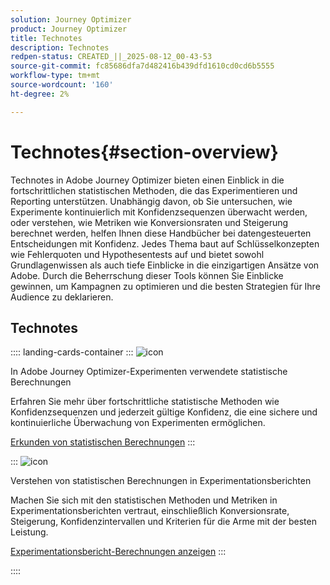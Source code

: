 ```yaml
---
solution: Journey Optimizer
product: Journey Optimizer
title: Technotes
description: Technotes
redpen-status: CREATED_||_2025-08-12_00-43-53
source-git-commit: fc85686dfa7d482416b439dfd1610cd0cd6b5555
workflow-type: tm+mt
source-wordcount: '160'
ht-degree: 2%

---
```



# Technotes{#section-overview}

Technotes in Adobe Journey Optimizer bieten einen Einblick in die fortschrittlichen statistischen Methoden, die das Experimentieren und Reporting unterstützen. Unabhängig davon, ob Sie untersuchen, wie Experimente kontinuierlich mit Konfidenzsequenzen überwacht werden, oder verstehen, wie Metriken wie Konversionsraten und Steigerung berechnet werden, helfen Ihnen diese Handbücher bei datengesteuerten Entscheidungen mit Konfidenz. Jedes Thema baut auf Schlüsselkonzepten wie Fehlerquoten und Hypothesentests auf und bietet sowohl Grundlagenwissen als auch tiefe Einblicke in die einzigartigen Ansätze von Adobe. Durch die Beherrschung dieser Tools können Sie Einblicke gewinnen, um Kampagnen zu optimieren und die besten Strategien für Ihre Audience zu deklarieren.

## Technotes

:::: landing-cards-container
:::
![icon](https://cdn.experienceleague.adobe.com/icons/book.svg?lang=de)

In Adobe Journey Optimizer-Experimenten verwendete statistische Berechnungen

Erfahren Sie mehr über fortschrittliche statistische Methoden wie Konfidenzsequenzen und jederzeit gültige Konfidenz, die eine sichere und kontinuierliche Überwachung von Experimenten ermöglichen.

[Erkunden von statistischen Berechnungen](../using/content-management/experiment-calculations.md)
:::

:::
![icon](https://cdn.experienceleague.adobe.com/icons/chart-line.svg?lang=de)

Verstehen von statistischen Berechnungen in Experimentationsberichten

Machen Sie sich mit den statistischen Methoden und Metriken in Experimentationsberichten vertraut, einschließlich Konversionsrate, Steigerung, Konfidenzintervallen und Kriterien für die Arme mit der besten Leistung.

[Experimentationsbericht-Berechnungen anzeigen](../using/content-management/experiment-report-calculations.md)
:::

::::
